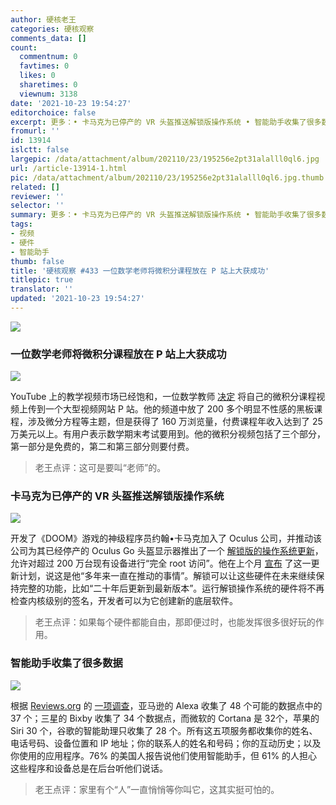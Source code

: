 ```yaml
---
author: 硬核老王
categories: 硬核观察
comments_data: []
count:
  commentnum: 0
  favtimes: 0
  likes: 0
  sharetimes: 0
  viewnum: 3138
date: '2021-10-23 19:54:27'
editorchoice: false
excerpt: 更多：• 卡马克为已停产的 VR 头盔推送解锁版操作系统 • 智能助手收集了很多数据
fromurl: ''
id: 13914
islctt: false
largepic: /data/attachment/album/202110/23/195256e2pt31alalll0ql6.jpg
url: /article-13914-1.html
pic: /data/attachment/album/202110/23/195256e2pt31alalll0ql6.jpg.thumb.jpg
related: []
reviewer: ''
selector: ''
summary: 更多：• 卡马克为已停产的 VR 头盔推送解锁版操作系统 • 智能助手收集了很多数据
tags:
- 视频
- 硬件
- 智能助手
thumb: false
title: '硬核观察 #433 一位数学老师将微积分课程放在 P 站上大获成功'
titlepic: true
translator: ''
updated: '2021-10-23 19:54:27'
---
```


![](/data/attachment/album/202110/23/195256e2pt31alalll0ql6.jpg)


### 一位数学老师将微积分课程放在 P 站上大获成功


![](/data/attachment/album/202110/23/195319kpipyi1i21i7yqql.jpg)


YouTube 上的教学视频市场已经饱和，一位数学教师 [决定](https://boingboing.net/2021/10/22/this-math-teacher-puts-calculus-lessons-on-pornhub.html) 将自己的微积分课程视频上传到一个大型视频网站 P 站。他的频道中放了 200 多个明显不性感的黑板课程，涉及微分方程等主题，但是获得了 160 万浏览量，付费课程年收入达到了 25 万美元以上。有用户表示数学期末考试要用到。他的微积分视频包括了三个部分，第一部分是免费的，第二和第三部分则要付费。



> 
> 老王点评：这可是要叫“老师”的。
> 
> 
> 


### 卡马克为已停产的 VR 头盔推送解锁版操作系统


![](/data/attachment/album/202110/23/195331yf05x72zccopmern.jpg)


开发了《DOOM》游戏的神级程序员约翰•卡马克加入了 Oculus 公司，并推动该公司为其已经停产的 Oculus Go 头盔显示器推出了一个 [解锁版的操作系统更新](https://arstechnica.com/gaming/2021/10/john-carmack-pushes-out-unlocked-os-for-defunct-oculus-go-headset/)，允许对超过 200 万台现有设备进行“完全 root 访问”。他在上个月 [宣布](https://twitter.com/ID_AA_Carmack/status/1441496416463904768) 了这一更新计划，说这是他“多年来一直在推动的事情”。解锁可以让这些硬件在未来继续保持完整的功能，比如“二十年后更新到最新版本”。运行解锁操作系统的硬件将不再检查内核级别的签名，开发者可以为它创建新的底层软件。



> 
> 老王点评：如果每个硬件都能自由，那即便过时，也能发挥很多很好玩的作用。
> 
> 
> 


### 智能助手收集了很多数据


![](/data/attachment/album/202110/23/195354qflh9hh3hh9kfuz3.jpg)


根据 [Reviews.org](http://reviews.org/) 的 [一项调查](https://www.reviews.org/home-security/smart-assistant-privacy-what-data-is-collected-and-how-to-protect-yourself/)，亚马逊的 Alexa 收集了 48 个可能的数据点中的 37 个；三星的 Bixby 收集了 34 个数据点，而微软的 Cortana 是 32个，苹果的 Siri 30 个，谷歌的智能助理只收集了 28 个。所有这五项服务都收集你的姓名、电话号码、设备位置和 IP 地址；你的联系人的姓名和号码；你的互动历史；以及你使用的应用程序。76% 的美国人报告说他们使用智能助手，但 61% 的人担心这些程序和设备总是在后台听他们说话。



> 
> 老王点评：家里有个“人”一直悄悄等你叫它，这其实挺可怕的。
> 
> 
>